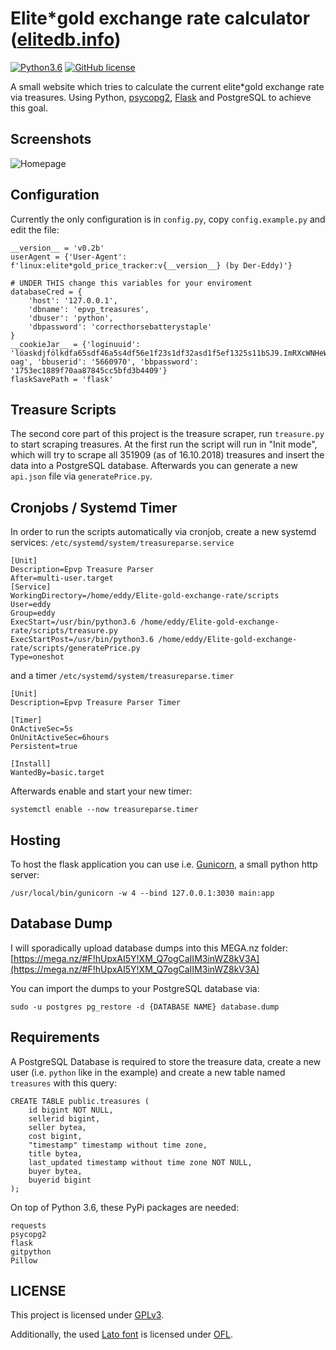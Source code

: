 Elite*gold exchange rate calculator ([elitedb.info](https://elitedb.info/))
=====================
[![Python3.6](https://img.shields.io/badge/python-3.6-blue.svg)](https://www.python.org/) [![GitHub license](https://img.shields.io/badge/license-GPLv3-blue.svg)](https://raw.githubusercontent.com/Der-Eddy/Elite-gold-exchange-rate/master/LICENSE)

A small website which tries to calculate the current elite*gold exchange rate via treasures. Using Python, [psycopg2](http://initd.org/psycopg/), [Flask](http://flask.pocoo.org/) and PostgreSQL to achieve this goal.

Screenshots
-------------
![Homepage](https://i.imgur.com/DfyeYhQ.png)

Configuration
-------------
Currently the only configuration is in `config.py`, copy `config.example.py` and edit the file:

    __version__ = 'v0.2b'
    userAgent = {'User-Agent': f'linux:elite*gold_price_tracker:v{__version__} (by Der-Eddy)'}

    # UNDER THIS change this variables for your enviroment
    databaseCred = {
        'host': '127.0.0.1',
        'dbname': 'epvp_treasures',
        'dbuser': 'python',
        'dbpassword': 'correcthorsebatterystaple'
    }
    __cookieJar__ = {'loginuuid': 'löaskdjfölkdfa65sdf46a5s4df56e1f23s1df32asd1f5ef1325s11bSJ9.ImRXcWNHeWI98sd5f4s65ef6s31h1fgjdfg6h54sdfasdfcvbcvb2465UrYlRORDYyTWREQThtYjBrcFEzd1wvbXZJRiswdlwvaWc5YkZSdDlMQUYzZEJIeE03SitsTFZhSFh5cGgrcHducXdzYjVMMTU5U0lGenNITitsYmdSSWIremlNU01UeVM5XC9ZaVpLSFBmaEkyU3NsZjQ1MVNDeHBvOGdaWWxGRlhmZ28raTlcL0RTYzlQaUJkc2N1alp4VW00dXJHMkd5UUttTnZQekZPa2Y1aE1qUjdHNVRwNkdyakhtNUtWc3VWYmUySVc0bkUyQ0pSWVMi.b6nMo5Q3hBMLauEsePPVNSdTJ8I5CqbZFDLrrln-oag', 'bbuserid': '5660970', 'bbpassword': '1753ec1889f70aa87845cc5bfd3b4409'}
    flaskSavePath = 'flask'

Treasure Scripts
-------------
The second core part of this project is the treasure scraper, run `treasure.py` to start scraping treasures. At the first run the script will run in "Init mode", which will try to scrape all 351909 (as of 16.10.2018) treasures and insert the data into a PostgreSQL database.
Afterwards you can generate a new `api.json` file via `generatePrice.py`.

Cronjobs / Systemd Timer
-------------
In order to run the scripts automatically via cronjob, create a new systemd services:
`/etc/systemd/system/treasureparse.service`

    [Unit]
    Description=Epvp Treasure Parser
    After=multi-user.target
    [Service]
    WorkingDirectory=/home/eddy/Elite-gold-exchange-rate/scripts
    User=eddy
    Group=eddy
    ExecStart=/usr/bin/python3.6 /home/eddy/Elite-gold-exchange-rate/scripts/treasure.py
    ExecStartPost=/usr/bin/python3.6 /home/eddy/Elite-gold-exchange-rate/scripts/generatePrice.py
    Type=oneshot

and a timer `/etc/systemd/system/treasureparse.timer`

    [Unit]
    Description=Epvp Treasure Parser Timer

    [Timer]
    OnActiveSec=5s
    OnUnitActiveSec=6hours
    Persistent=true

    [Install]
    WantedBy=basic.target

Afterwards enable and start your new timer:

    systemctl enable --now treasureparse.timer

Hosting
-------------
To host the flask application you can use i.e. [Gunicorn](https://gunicorn.org/), a small python http server:

    /usr/local/bin/gunicorn -w 4 --bind 127.0.0.1:3030 main:app

Database Dump
-------------
I will sporadically upload database dumps into this MEGA.nz folder: [https://mega.nz/#F!hUpxAI5Y!XM_Q7ogCaIIM3inWZ8kV3A](https://mega.nz/#F!hUpxAI5Y!XM_Q7ogCaIIM3inWZ8kV3A)

You can import the dumps to your PostgreSQL database via:

    sudo -u postgres pg_restore -d {DATABASE NAME} database.dump 

Requirements
-------------
A PostgreSQL Database is required to store the treasure data, create a new user (i.e. `python` like in the example) and create a new table named `treasures` with this query:

    CREATE TABLE public.treasures (
        id bigint NOT NULL,
        sellerid bigint,
        seller bytea,
        cost bigint,
        "timestamp" timestamp without time zone,
        title bytea,
        last_updated timestamp without time zone NOT NULL,
        buyer bytea,
        buyerid bigint
    );

On top of Python 3.6, these PyPi packages are needed:

    requests
    psycopg2
    flask
    gitpython
    Pillow

LICENSE
-------------
This project is licensed under [GPLv3](https://raw.githubusercontent.com/Der-Eddy/Elite-gold-exchange-rate/master/LICENSE).

Additionally, the used [Lato font](https://www.latofonts.com/lato-free-fonts/) is licensed under [OFL](https://scripts.sil.org/cms/scripts/page.php?site_id=nrsi&id=OFL).